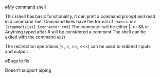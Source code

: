 #My command shell

This rshell has basic functionality.
It can print a command prompt and read in a command line.
Command lines have the format of
``executable [argumentList] [connector cmd]``
The connector will be either || or && or ;
Anything typed after # will be considered a comment
The shell can be exited with the command `exit`

The redirection operations (<, >, >>, <<<) can be used to redirect inputs and output.

#Bugs to fix

Doesn't support piping
